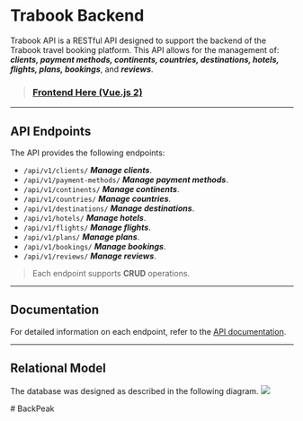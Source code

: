 # Trabook Backend

Trabook API is a RESTful API designed to support the backend of the Trabook travel booking platform. 
This API allows for the management of: 
***clients, payment methods, continents, countries, destinations, hotels, flights, plans, bookings***, and ***reviews***.

> ### [Frontend Here (Vue.js 2)](https://github.com/tiago2342t/vuejs-front)

---

## API Endpoints
The API provides the following endpoints:

- `/api/v1/clients/`         ***Manage clients***.
- `/api/v1/payment-methods/` ***Manage payment methods***.
- `/api/v1/continents/`      ***Manage continents***.
- `/api/v1/countries/`       ***Manage countries***.
- `/api/v1/destinations/`    ***Manage destinations***.
- `/api/v1/hotels/`          ***Manage hotels***.
- `/api/v1/flights/`         ***Manage flights***.
- `/api/v1/plans/`           ***Manage plans***.
- `/api/v1/bookings/`        ***Manage bookings***.
- `/api/v1/reviews/`         ***Manage reviews***.

> Each endpoint supports **CRUD** operations.

---

## Documentation
For detailed information on each endpoint, refer to the [API documentation](./OpenAPI.yaml).

---

## Relational Model
The database was designed as described in the following diagram.
<img src="https://lh3.googleusercontent.com/drive-viewer/AITFw-yT95Xl10xCfe_Q5moej2pZB6hfknza0PwrnZGfc9PcEJS_5Sz83HMAcr4plaznBNO76o02Al-1QDPBov72QUF5AfZo=w1366-h607" />

#   B a c k P e a k  
 